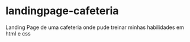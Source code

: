 # landingpage-cafeteria
Landing Page de uma cafeteria onde pude treinar minhas habilidades em html e css
